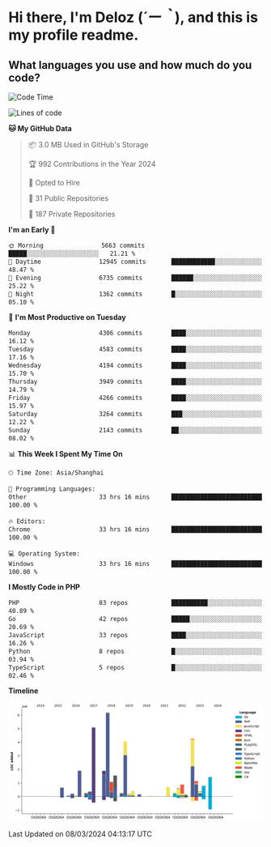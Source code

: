 # **Hi there, I'm Deloz (*´ー｀*), and this is my profile readme.**

## **What languages you use and how much do you code?**

<!--START_SECTION:waka-->
![Code Time](http://img.shields.io/badge/Code%20Time-3%2C419%20hrs%206%20mins-blue)

![Lines of code](https://img.shields.io/badge/From%20Hello%20World%20I%27ve%20Written-35.1%20million%20lines%20of%20code-blue)

**🐱 My GitHub Data** 

> 📦 3.0 MB Used in GitHub's Storage 
 > 
> 🏆 992 Contributions in the Year 2024
 > 
> 💼 Opted to Hire
 > 
> 📜 31 Public Repositories 
 > 
> 🔑 187 Private Repositories 
 > 
**I'm an Early 🐤** 

```text
🌞 Morning                5663 commits        █████░░░░░░░░░░░░░░░░░░░░   21.21 % 
🌆 Daytime                12945 commits       ████████████░░░░░░░░░░░░░   48.47 % 
🌃 Evening                6735 commits        ██████░░░░░░░░░░░░░░░░░░░   25.22 % 
🌙 Night                  1362 commits        █░░░░░░░░░░░░░░░░░░░░░░░░   05.10 % 
```
📅 **I'm Most Productive on Tuesday** 

```text
Monday                   4306 commits        ████░░░░░░░░░░░░░░░░░░░░░   16.12 % 
Tuesday                  4583 commits        ████░░░░░░░░░░░░░░░░░░░░░   17.16 % 
Wednesday                4194 commits        ████░░░░░░░░░░░░░░░░░░░░░   15.70 % 
Thursday                 3949 commits        ████░░░░░░░░░░░░░░░░░░░░░   14.79 % 
Friday                   4266 commits        ████░░░░░░░░░░░░░░░░░░░░░   15.97 % 
Saturday                 3264 commits        ███░░░░░░░░░░░░░░░░░░░░░░   12.22 % 
Sunday                   2143 commits        ██░░░░░░░░░░░░░░░░░░░░░░░   08.02 % 
```


📊 **This Week I Spent My Time On** 

```text
🕑︎ Time Zone: Asia/Shanghai

💬 Programming Languages: 
Other                    33 hrs 16 mins      █████████████████████████   100.00 % 

🔥 Editors: 
Chrome                   33 hrs 16 mins      █████████████████████████   100.00 % 

💻 Operating System: 
Windows                  33 hrs 16 mins      █████████████████████████   100.00 % 
```

**I Mostly Code in PHP** 

```text
PHP                      83 repos            ██████████░░░░░░░░░░░░░░░   40.89 % 
Go                       42 repos            █████░░░░░░░░░░░░░░░░░░░░   20.69 % 
JavaScript               33 repos            ████░░░░░░░░░░░░░░░░░░░░░   16.26 % 
Python                   8 repos             █░░░░░░░░░░░░░░░░░░░░░░░░   03.94 % 
TypeScript               5 repos             █░░░░░░░░░░░░░░░░░░░░░░░░   02.46 % 
```



**Timeline**

![Lines of Code chart](https://raw.githubusercontent.com/deloz/deloz/main/assets/bar_graph.png)


 Last Updated on 08/03/2024 04:13:17 UTC
<!--END_SECTION:waka-->
